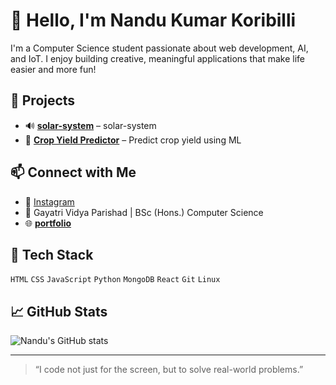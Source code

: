 # 👋 Hello, I'm Nandu Kumar Koribilli

I'm a Computer Science student passionate about web development, AI, and IoT. I enjoy building creative, meaningful applications that make life easier and more fun!

## 🚀 Projects
- 🔊 **[solar-system](https://github.com/Nandukumar-koribilli/solar-system)** – solar-system
- 🌱 **[Crop Yield Predictor](https://github.com/Nandukumar-koribilli/CropYieldPredictor/tree/main/CropYieldPredictor)** – Predict crop yield using ML

## 📫 Connect with Me
- 💼 [Instagram](https://www.instagram.com/nandukumar_official)
- 📍 Gayatri Vidya Parishad | BSc (Hons.) Computer Science
- 🌐 **[portfolio](https://github.com/Nandukumar-koribilli/my-portfolio)** 

## 🧠 Tech Stack
`HTML` `CSS` `JavaScript` `Python` `MongoDB` `React` `Git` `Linux`

## 📈 GitHub Stats
![Nandu's GitHub stats](https://github-readme-stats.vercel.app/api?username=nandu9980&show_icons=true&theme=github_dark)

---

> “I code not just for the screen, but to solve real-world problems.”
